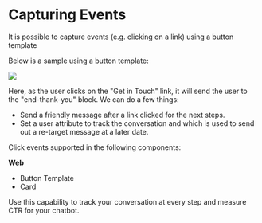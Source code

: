 # Capturing Events

It is possible to capture events (e.g. clicking on a link) using a button template

Below is a sample using a button template:

![](./click-event.png)

Here, as the user clicks on the "Get in Touch" link, it will send the user to the "end-thank-you" block. We can do a few things:

* Send a friendly message after a link clicked for the next steps.
* Set a user attribute to track the conversation and which is used to send out a re-target message at a later date.

Click events supported in the following components:

**Web**
* Button Template
* Card 

Use this capability to track your conversation at every step and measure CTR for your chatbot.